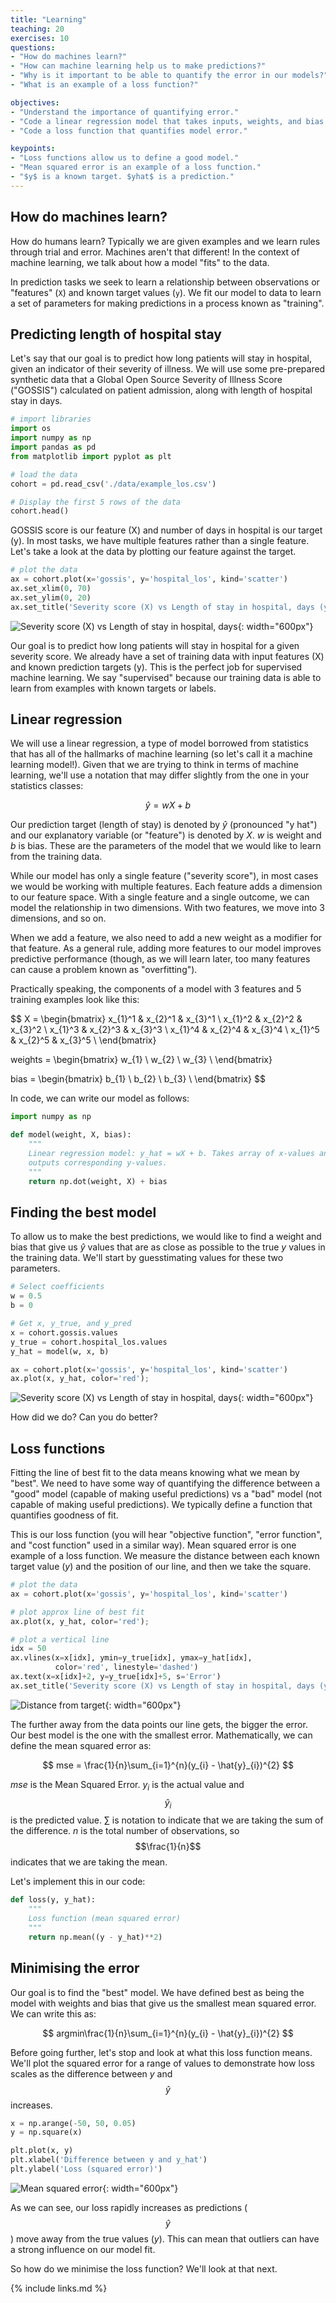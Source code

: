 ```yaml
---
title: "Learning"
teaching: 20
exercises: 10
questions:
- "How do machines learn?"
- "How can machine learning help us to make predictions?"
- "Why is it important to be able to quantify the error in our models?"
- "What is an example of a loss function?"

objectives:
- "Understand the importance of quantifying error."
- "Code a linear regression model that takes inputs, weights, and bias."
- "Code a loss function that quantifies model error."

keypoints:
- "Loss functions allow us to define a good model."
- "Mean squared error is an example of a loss function."
- "$y$ is a known target. $yhat$ is a prediction."
---
```


## How do machines learn?

How do humans learn? Typically we are given examples and we learn rules through trial and error. Machines aren't that different! In the context of machine learning, we talk about how a model "fits" to the data.

In prediction tasks we seek to learn a relationship between observations or "features" (`X`) and known target values (`y`). We fit our model to data to learn a set of parameters for making predictions in a process known as "training".

## Predicting length of hospital stay

Let's say that our goal is to predict how long patients will stay in hospital, given an indicator of their severity of illness. We will use some pre-prepared synthetic data that a Global Open Source Severity of Illness Score ("GOSSIS") calculated on patient admission, along with length of hospital stay in days. 

```python
# import libraries
import os
import numpy as np
import pandas as pd
from matplotlib import pyplot as plt

# load the data
cohort = pd.read_csv('./data/example_los.csv')

# Display the first 5 rows of the data
cohort.head()
```

GOSSIS score is our feature (X) and number of days in hospital is our target (y). In most tasks, we have multiple features rather than a single feature. Let's take a look at the data by plotting our feature against the target.

```python
# plot the data
ax = cohort.plot(x='gossis', y='hospital_los', kind='scatter')
ax.set_xlim(0, 70)
ax.set_ylim(0, 20)
ax.set_title('Severity score (X) vs Length of stay in hospital, days (y)');
```

![Severity score (X) vs Length of stay in hospital, days](../fig/gossis_vs_los.png){: width="600px"}

Our goal is to predict how long patients will stay in hospital for a given severity score. We already have a set of training data with input features (X) and known prediction targets (y). This is the perfect job for supervised machine learning. We say "supervised" because our training data is able to learn from examples with known targets or labels. 

## Linear regression

We will use a linear regression, a type of model borrowed from statistics that has all of the hallmarks of machine learning (so let's call it a machine learning model!). Given that we are trying to think in terms of machine learning, we'll use a notation that may differ slightly from the one in your statistics classes:

$$
\hat{y} = wX + b
$$

Our prediction target (length of stay) is denoted by $\hat{y}$ (pronounced "y hat") and our explanatory variable (or "feature") is denoted by $X$. $w$ is weight and $b$ is bias. These are the parameters of the model that we would like to learn from the training data. 

While our model has only a single feature ("severity score"), in most cases we would be working with multiple features. Each feature adds a dimension to our feature space. With a single feature and a single outcome, we can model the relationship in two dimensions. With two features, we move into 3 dimensions, and so on. 

When we add a feature, we also need to add a new weight as a modifier for that feature. As a general rule, adding more features to our model improves predictive performance (though, as we will learn later, too many features can cause a problem known as "overfitting"). 

Practically speaking, the components of a model with 3 features and 5 training examples look like this: 

$$
X =
\begin{bmatrix}
  x_{1}^1 & x_{2}^1 & x_{3}^1 \\ 
  x_{1}^2 & x_{2}^2 & x_{3}^2 \\
  x_{1}^3 & x_{2}^3 & x_{3}^3 \\
  x_{1}^4 & x_{2}^4 & x_{3}^4 \\
  x_{1}^5 & x_{2}^5 & x_{3}^5 \\
\end{bmatrix}

weights =
\begin{bmatrix}
  w_{1} \\ 
  w_{2} \\
  w_{3} \\
\end{bmatrix}

bias =
\begin{bmatrix}
  b_{1} \\ 
  b_{2} \\
  b_{3} \\
\end{bmatrix}
$$

In code, we can write our model as follows:

```python
import numpy as np

def model(weight, X, bias):
    """
    Linear regression model: y_hat = wX + b. Takes array of x-values and
    outputs corresponding y-values.
    """
    return np.dot(weight, X) + bias
```

## Finding the best model

To allow us to make the best predictions, we would like to find a weight and bias that give us $\hat{y}$ values that are as close as possible to the true $y$ values in the training data. We'll start by guesstimating values for these two parameters.

```python
# Select coefficients
w = 0.5
b = 0

# Get x, y_true, and y_pred
x = cohort.gossis.values
y_true = cohort.hospital_los.values
y_hat = model(w, x, b)

ax = cohort.plot(x='gossis', y='hospital_los', kind='scatter')
ax.plot(x, y_hat, color='red');
```

![Severity score (X) vs Length of stay in hospital, days](../fig/gossis_vs_los_line.png){: width="600px"}

How did we do? Can you do better?

## Loss functions

Fitting the line of best fit to the data means knowing what we mean by "best". We need to have some way of quantifying the difference between a "good" model (capable of making useful predictions) vs a "bad" model (not capable of making useful predictions). We typically define a function that quantifies goodness of fit. 

This is our loss function (you will hear "objective function", "error function", and "cost function" used in a similar way). Mean squared error is one example of a loss function. We measure the distance between each known target value ($y$) and the position of our line, and then we take the square.

```python
# plot the data
ax = cohort.plot(x='gossis', y='hospital_los', kind='scatter')

# plot approx line of best fit
ax.plot(x, y_hat, color='red');

# plot a vertical line
idx = 50
ax.vlines(x=x[idx], ymin=y_true[idx], ymax=y_hat[idx],
          color='red', linestyle='dashed')
ax.text(x=x[idx]+2, y=y_true[idx]+5, s='Error')
ax.set_title('Severity score (X) vs Length of stay in hospital, days (y)')
```

![Distance from target](../fig/gossis_vs_los_line_error.png){: width="600px"}

The further away from the data points our line gets, the bigger the error. Our best model is the one with the smallest error. Mathematically, we can define the mean squared error as:

$$
mse = \frac{1}{n}\sum_{i=1}^{n}(y_{i} - \hat{y}_{i})^{2}
$$

$mse$ is the Mean Squared Error. $y_{i}$ is the actual value and $$\hat{y}_{i}$$ is the predicted value. $\sum_{}$ is notation to indicate that we are taking the sum of the difference. $n$ is the total number of observations, so $$\frac{1}{n}$$ indicates that we are taking the mean.

Let's implement this in our code:

```python
def loss(y, y_hat):
    """
    Loss function (mean squared error)
    """
    return np.mean((y - y_hat)**2)
```

## Minimising the error

Our goal is to find the "best" model. We have defined best as being the model with weights and bias that give us the smallest mean squared error. We can write this as:

$$
argmin\frac{1}{n}\sum_{i=1}^{n}(y_{i} - \hat{y}_{i})^{2}
$$

Before going further, let's stop and look at what this loss function means. We'll plot the squared error for a range of values to demonstrate how loss scales as the difference between $y$ and $$\hat{y}$$ increases.

```python
x = np.arange(-50, 50, 0.05)
y = np.square(x)

plt.plot(x, y)
plt.xlabel('Difference between y and y_hat')
plt.ylabel('Loss (squared error)')
```

![Mean squared error](../fig/mean_squared_error.png){: width="600px"}

As we can see, our loss rapidly increases as predictions ($$\hat{y}$$) move away from the true values ($y$). This can mean that outliers can have a strong influence on our model fit. 

So how do we minimise the loss function? We'll look at that next. 

{% include links.md %}
